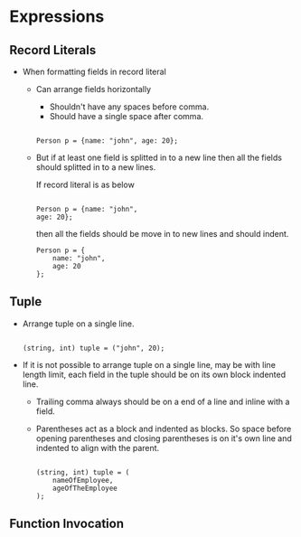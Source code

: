 # Expressions

## Record Literals

* When formatting fields in record literal 
    - Can arrange fields horizontally 
      - Shouldn't have any spaces before comma.
      - Should have a single space after comma. 
      
      ```ballerina
      
      Person p = {name: "john", age: 20}; 
      
      ``` 
    - But if at least one field is splitted in to a new line then all the fields should splitted in to a new lines.
      
      If record literal is as below
      
      ```ballerina
      
      Person p = {name: "john",
      age: 20}; 
      
      ``` 
      then all the fields should be move in to new lines and should indent.
      
      ```ballerina
      Person p = {
          name: "john",
          age: 20
      };
      ```


## Tuple

* Arrange tuple on a single line.

  ```ballerina

  (string, int) tuple = ("john", 20);

  ```
* If it is not possible to arrange tuple on a single line, may be with line length limit,
  each field in the tuple should be on its own block indented line.
  
  - Trailing comma always should be on a end of a line and inline with a field.
  - Parentheses act as a block and indented as blocks. So space before opening parentheses
    and closing parentheses is on it's own line and indented to align with the parent.
  
    ```ballerina
  
    (string, int) tuple = (
        nameOfEmployee,
        ageOfTheEmployee
    );
  
    ```
## Function Invocation